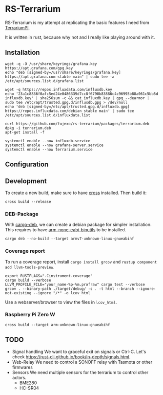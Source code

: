 # RS-Terrarium

RS-Terrarium is my attempt at replicating the basic features I need from
[TerrariumPI](https://github.com/theyosh/TerrariumPI).

It is written in rust, because why not and I really like playing around with it.

## Installation

```
wget -q -O /usr/share/keyrings/grafana.key https://apt.grafana.com/gpg.key
echo "deb [signed-by=/usr/share/keyrings/grafana.key] https://apt.grafana.com stable main" | sudo tee -a /etc/apt/sources.list.d/grafana.list

wget -q https://repos.influxdata.com/influxdb.key
echo '23a1c8836f0afc5ed24e0486339d7cc8f6790b83886c4c96995b88a061c5bb5d influxdb.key' | sha256sum -c && cat influxdb.key | gpg --dearmor | sudo tee /etc/apt/trusted.gpg.d/influxdb.gpg > /dev/null
echo 'deb [signed-by=/etc/apt/trusted.gpg.d/influxdb.gpg] https://repos.influxdata.com/debian stable main' | sudo tee /etc/apt/sources.list.d/influxdata.list

curl https://github.com/fujexo/rs-terrarium/packages/terrarium.deb
dpkg -i terrarium.deb
apt-get install -f

systemctl enable --now influxdb.service
systemctl enable --now grafana-server.service
systemctl enable --now terrarium.service
```

## Configuration

## Development

To create a new build, make sure to have [cross](https://github.com/cross-rs/cross) installed. Then build it:

```shell
cross build --release
```

### DEB-Package

With [cargo-deb](https://github.com/kornelski/cargo-deb), we can create a debian package for simpler installation.
This requires to have [arm-none-eabi-binutils](https://archlinux.org/packages/community/x86_64/arm-none-eabi-binutils/) to be installed.

```shell
cargo deb --no-build --target armv7-unknown-linux-gnueabihf
```

### Coverage report

To run a coverage report, install `cargo install grcov` and `rustup component add llvm-tools-preview`.

```shell
export RUSTFLAGS="-Cinstrument-coverage"
cargo build --verbose
LLVM_PROFILE_FILE="your_name-%p-%m.profraw" cargo test --verbose
grcov . --binary-path ./target/debug/ -s . -t html --branch --ignore-not-existing --ignore "/*" -o lcov_html
```

Use a webserver/browser to view the files in `lcov_html`.

### Raspberry Pi Zero W

```
cross build --target arm-unknown-linux-gnueabihf
```

## TODO

* Signal handling
  We want to graceful exit on signals or Ctrl-C. Let's check https://rust-cli.github.io/book/in-depth/signals.html.
* Web-Relay
  We need to control a SONOFF relay with Tasmota or other firmwares
* Sensors
  We need multiple sensors for the terrarium to control other actors.
  - BME280
  - HC-SR04
